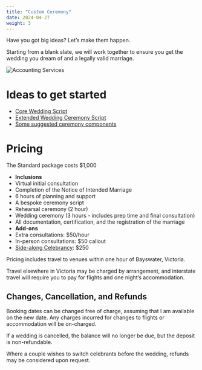 ```yaml
---
title: "Custom Ceremony"
date: 2024-04-27
weight: 3
---
```


Have you got big ideas? Let’s make them happen. 
<!--more-->

Starting from a blank slate, we will work together to ensure you get the wedding you dream of and a legally valid marriage.

![Accounting Services](/images/austin-distel-nGc5RT2HmF0-unsplash.jpg)

# Ideas to get started

- [Core Wedding Script](/data/scripts/core-wedding)
- [Extended Wedding Ceremony Script](/data/scripts/extended-wedding)
- [Some suggested ceremony components](/data/ceremony-components)

# Pricing

The Standard package costs $1,000

- **Inclusions**
 - Virtual initial consultation
 - Completion of the Notice of Intended Marriage
 - 6 hours of planning and support
 - A bespoke ceremony script
 - Rehearsal ceremony (2 hour)
 - Wedding ceremony (3 hours - includes prep time and final consultation)
 - All documentation, certification, and the registration of the marriage
- **Add-ons**
 - Extra consultations: $50/hour 
 - In-person consultations: $50 callout
 - [Side-along Celebrancy](/services/side-along-celebrancy): $250

Pricing includes travel to venues within one hour of Bayswater, Victoria.

Travel elsewhere in Victoria may be charged by arrangement, and interstate travel will require you to pay for flights and one night’s accommodation.

## Changes, Cancellation, and Refunds

Booking dates can be changed free of charge, assuming that I am available on the new date. Any charges incurred for changes to flights or accommodation will be on-charged.

If a wedding is cancelled, the balance will no longer be due, but the deposit is non-refundable.

Where a couple wishes to switch celebrants before the wedding, refunds may be considered upon request.